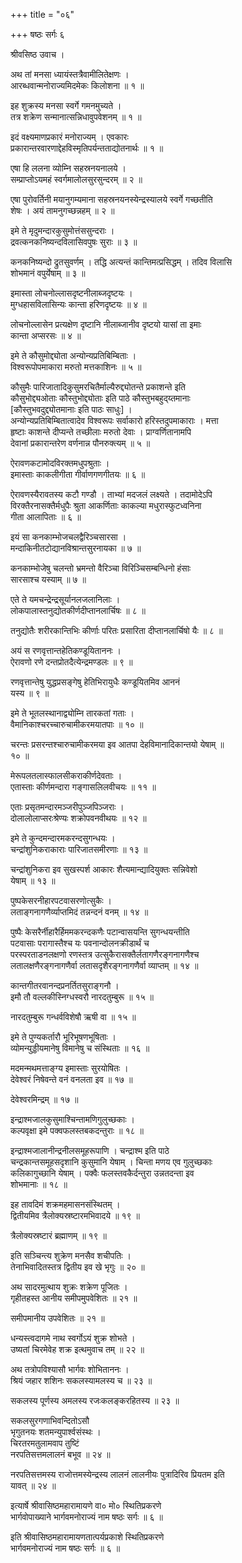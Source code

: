 +++
title = "०६"

+++
षष्ठः सर्गः ६  
  
श्रीवसिष्ठ उवाच ।  
  
अथ तां मनसा ध्यायंस्तत्रैवामीलितेक्षणः ।  
आरब्धवान्मनोराज्यमिदमेकः किलोशना ॥ १ ॥  
  
इह शुक्रस्य मनसा स्वर्गे गमनमुच्यते ।  
तत्र शक्रेण सन्मानात्सन्निधावुपवेशनम् ॥ १ ॥  
  
इदं वक्ष्यमाणप्रकारं मनोराज्यम् । एवकारः   
प्रकारान्तरवारणाद्देहविस्मृतिपर्यन्तताद्योतनार्थः ॥ १ ॥  
  
एषा हि ललना व्योम्नि सहस्रनयनालये ।  
सम्प्राप्तोऽयमहं स्वर्गमालोलसुरसुन्दरम् ॥ २ ॥  
  
एषा पुरोवर्तिनी मयानुगम्यमाना सहस्रनयनस्येन्द्रस्यालये स्वर्गे गच्छतीति   
शेषः । अयं तामनुगच्छन्नहम् ॥ २ ॥  
  
इमे ते मृदुमन्दारकुसुमोत्तंससुन्दराः ।  
द्रवत्कनकनिष्यन्दविलासिवपुषः सुराः ॥ ३ ॥  
  
कनकनिष्यन्दो द्रुतसुवर्णम् । तद्धि अत्यन्तं कान्तिमत्प्रसिद्धम् । तदिव विलासि   
शोभमानं वपुर्येषाम् ॥ ३ ॥  
  
इमास्ता लोचनोल्लासदृष्टनीलाब्जदृष्टयः ।  
मुग्धहासविलासिन्यः कान्ता हरिणदृष्टयः ॥ ४ ॥  
  
लोचनोल्लासेन प्रत्यक्षेण दृष्टानि नीलाब्जानीव दृष्टयो यासां ता इमाः   
कान्ता अप्सरसः ॥ ४ ॥  
  
इमे ते कौसुमोद्द्योता अन्योन्यप्रतिबिम्बिताः ।  
विश्वरूपोपमाकारा मरुतो मत्तकाशिनः ॥ ५ ॥  
  
कौसुमैः पारिजातादिकुसुमरचितैर्माल्यैरुद्द्योतन्ते प्रकाशन्ते इति   
कौसुभोद्द्यओताः कौस्तुभोद्द्योताः इति पाठे कौस्तुभबहुद्य्तमानाः   
[कौस्तुभवदुद्द्योतमानाः इति पाठः साधुः] ।   
अन्योन्यप्रतिबिम्बितात्वादेव विश्वरूपः सर्वाकारो हरिस्तदुपमाकाराः । मत्ता   
हृष्टाः काशन्ते दीप्यन्ते तच्छीलाः मरुतो देवाः । प्राग्वर्णितानामपि   
देवानां प्रकारान्तरेण वर्णनान्न पौनरुक्त्यम् ॥ ५ ॥  
  
ऐरावणकटामोदविरक्तमधुपश्रुताः ।  
इमास्ताः काकलीगीता गीर्वाणगणगीतयः ॥ ६ ॥  
  
ऐरावणस्यैरावतस्य कटौ गण्डौ । ताभ्यां मदजलं लक्ष्यते । तदामोदेऽपि   
विरक्तैरनासक्तैर्मधुपैः श्रुता आकर्णिताः काकल्या मधुरास्फुटध्वनिना   
गीता आलापिताः ॥ ६ ॥  
  
इयं सा कनकाम्भोजचलद्वैरिञ्चसारसा ।  
मन्दाकिनीतटोद्यानविश्रान्तसुरनायका ॥ ७ ॥  
  
कनकाम्भोजेषु चलन्तो भ्रमन्तो वैरिञ्चा विरिञ्चिसम्बन्धिनो हंसाः   
सारसाश्च यस्याम् ॥ ७ ॥  
  
एते ते यमचन्द्रेन्द्रसूर्यानलजलानिलाः ।  
लोकपालास्तनुद्योतकीर्णदीप्तानलार्चिषः ॥ ८ ॥  
  
तनुद्योतैः शरीरकान्तिभिः कीर्णाः परितः प्रसारिता दीप्तानलार्चिषो यैः ॥ ८ ॥  
  
अयं स रणवृत्तान्तहेतिकण्डूयिताननः ।  
ऐरावणो रणे दन्तप्रोतदैत्येन्द्रमण्डलः ॥ ९ ॥  
  
रणवृत्तान्तेषु युद्धप्रसङ्गेषु हेतिभिरायुधैः कण्डूयितमिव आननं   
यस्य ॥ ९ ॥  
  
इमे ते भूतलस्थानाद्व्योम्नि तारकतां गताः ।  
वैमानिकाश्चरच्चारुचामीकरमयातपाः ॥ १० ॥  
  
चरन्तः प्रसरन्तश्चारुचामीकरमया इव आतपा देहविमानादिकान्तयो येषाम् ॥   
१० ॥  
  
मेरूपलतलास्फालसीकराकीर्णदेवताः ।  
एतास्ताः कीर्णमन्दारा गङ्गासलिलवीचयः ॥ ११ ॥  
  
एताः प्रसृतमन्दारमञ्जरीपुञ्जपिञ्जराः ।  
दोलालोलाप्सरःश्रेण्यः शक्रोपवनवीथयः ॥ १२ ॥  
  
इमे ते कुन्दमन्दारमकरन्दसुगन्धयः ।  
चन्द्रांशुनिकराकाराः पारिजातसमीरणाः ॥ १३ ॥  
  
चन्द्रांशुनिकरा इव सुखस्पर्श आकारः शैत्यमान्द्यादियुक्तः सन्निवेशो   
येषाम् ॥ १३ ॥  
  
पुष्पकेसरनीहारपटवासरणोत्सुकैः ।  
लताङ्गनागणैर्व्याप्तमिदं तन्नन्दनं वनम् ॥ १४ ॥  
  
पुष्पैः केसरैर्नीहारैर्हिममकरन्दकणैः पटान्वासयन्ति सुगन्धयन्तीति   
पटवासाः परागास्तैश्च यः पवनान्दोलनक्रीडार्थं च   
परस्परताडनलक्षणो रणस्तत्र उत्सुकैरासक्तैर्लतागणैरङ्गनागणैश्च   
लतालक्षणैरङ्गनागणैर्वा लतासदृशैरङ्गनागणैर्वा व्याप्तम् ॥ १४ ॥  
  
कान्तगीतरवानन्दप्रनर्तितसुराङ्गनौ ।  
इमौ तौ वल्लकीस्निग्धस्वरौ नारदतुम्बुरू ॥ १५ ॥  
  
नारदतुम्बुरू गन्धर्वविशेषौ ऋषी वा ॥ १५ ॥  
  
इमे ते पुण्यकर्तारौ भूरिभूषणभूषिताः ।  
व्योमन्युड्डीयमानेषु विमानेषु च संस्थिताः ॥ १६ ॥  
  
मदमन्मथमत्ताङ्ग्य इमास्ताः सुरयोषितः ।  
देवेश्वरं निषेवन्ते वनं वनलता इव ॥ १७ ॥  
  
देवेश्वरमिन्द्रम् ॥ १७ ॥  
  
इन्द्राश्मजालकुसुमाश्चिन्तामणिगुलुच्छकाः ।  
कल्पवृक्षा इमे पक्वफलस्तबकदन्तुराः ॥ १८ ॥  
  
इन्द्राश्मजालानीन्द्रनीलसमूहरूपाणि । चन्द्राश्म इति पाठे   
चन्द्रकान्तसमूहसदृशानि कुसुमानि येषाम् । चिन्ता मणय एव गुलुच्छकाः   
कलिकागुच्छानि येषाम् । पक्वैः फलस्तवकैर्दन्तुरा उन्नतदन्ता इव   
शोभमानाः ॥ १८ ॥  
  
इह तावदिमं शक्रमहमासनसंस्थितम् ।  
द्वितीयमिव त्रैलोक्यस्रष्टारमभिवादये ॥ १९ ॥  
  
त्रैलोक्यस्रष्टारं ब्रह्माणम् ॥ १९ ॥  
  
इति सञ्चिन्त्य शुक्रेण मनसैव शचीपतिः ।  
तेनाभिवादितस्तत्र द्वितीय इव खे भृगुः ॥ २० ॥  
  
अथ सादरमुत्थाय शुक्रः शक्रेण पूजितः ।  
गृहीतहस्त आनीय समीपमुपवेशितः ॥ २१ ॥  
  
समीपमानीय उपवेशितः ॥ २१ ॥  
  
धन्यस्त्वदागमे नाथ स्वर्गोऽयं शुक्र शोभते ।  
उष्यतां चिरमेवेह शक्र इत्थमुवाच तम् ॥ २२ ॥  
  
अथ तत्रोपविश्यासौ भार्गवः शोभिताननः ।  
श्रियं जहार शशिनः सकलस्यामलस्य च ॥ २३ ॥  
  
सकलस्य पूर्णस्य अमलस्य रजःकलङ्करहितस्य ॥ २३ ॥  
  
सकलसुरगणाभिवन्दितोऽसौ  
भृगुतनयः शतमन्युपार्श्वसंस्थः ।  
चिरतरमतुलामवाप तुष्टिं  
नरपतिसत्तमलालनं बभूव ॥ २४ ॥  
  
नरपतिसत्तमस्य राजोत्तमस्येन्द्रस्य लालनं लालनीयः पुत्रादिरिव प्रियतम इति   
यावत् ॥ २४ ॥  
  
इत्यार्षे श्रीवासिष्ठमहारामायणे वा० मो० स्थितिप्रकरणे   
भार्गवोपाख्याने भार्गवमनोराज्यं नाम षष्ठः सर्गः ॥ ६ ॥  
  
इति श्रीवासिष्ठमहारामायणतात्पर्यप्रकाशे स्थितिप्रकरणे   
भार्गवमनोराज्यं नाम षष्ठः सर्गः ॥ ६ ॥  
  
  